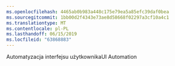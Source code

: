 ```yaml
---
ms.openlocfilehash: 4465ab0b983a448c175e79ea5a85efc39daf0bea
ms.sourcegitcommit: 1bb00d2f4343e73ae8d58668f02297a3cf10a4c1
ms.translationtype: MT
ms.contentlocale: pl-PL
ms.lasthandoff: 06/15/2019
ms.locfileid: "63868883"
---
```

<span data-ttu-id="aa1bf-101">Automatyzacja interfejsu użytkownika</span><span class="sxs-lookup"><span data-stu-id="aa1bf-101">UI Automation</span></span>